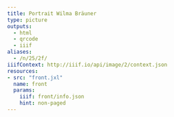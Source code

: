 ```yaml
---
title: Portrait Wilma Bräuner
type: picture
outputs:
  - html
  - qrcode
  - iiif
aliases:
  - /n/25/2f/
iiifContext: http://iiif.io/api/image/2/context.json
resources:
- src: "front.jxl"
  name: front
  params:
    iiif: front/info.json
    hint: non-paged
---
```

